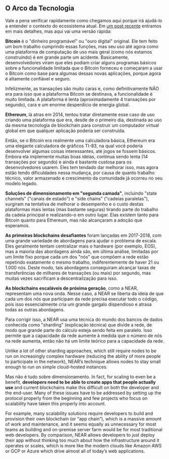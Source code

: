 ## O Arco da Tecnologia

Vale a pena verificar rapidamente como chegamos aqui porque irá ajudá-lo a entender o contexto do ecossistema atual. Em [um post recente](https://near.org/blog/the-evolution-of-the-open-web/) entramos em mais detalhes, mas aqui vai uma versão rápida:

**Bitcoin** é o "dinheiro programável" ou "ouro digital" original. Ele tem feito um bom trabalho cumprindo essas funções, mas seu uso até agora como uma plataforma de computação de uso mais geral (como nós estamos construindo) é em grande parte um acidente. Basicamente, desenvolvedores viram que eles podiam criar alguns programas básicos sobre a funcionalidade limitada que o Bitcoin forneceu e começaram a usar o Bitcoin como base para algumas dessas novas aplicações, porque agora é altamente confiável e seguro.

Infelizmente, as transações são muito caras e, como definitivamente NÃO era para isso que a plataforma Bitcoin se destinava, a funcionalidade é muito limitada. A plataforma é lenta (aproximadamente 4 transações por segundo), cara e um enorme desperdício de energia global.

**Ethereum**, lá atras em 2014, tentou tratar diretamente esse caso de uso criando uma plataforma que era, desde de o primeiro dia, destinada ao uso da mesma tecnologia de blockchain para construir um computador virtual global em que qualquer aplicação poderia ser construída.

Então, se o Bitcoin era realmente uma calculadora básica, Ethereum era uma elegante calculadora de gráficos TI-83, na qual você poderia desenvolver algumas coisas interessantes, até jogos se fossem básicos. Embora ela implemente muitas boas ideias, continua sendo lenta (14 transações por segundo) e ainda é bastante custosa para os desenvolvedores usarem. Eles tem tendado dar melhorar isso, mas agora estão tendo dificuldades nessa mudança, por causa de quanto trabalho técnico, valor armazenado e crescimento da comunidade já ocorreu no seu modelo legado.

**Soluções de dimensionamento em "segunda camada"**, incluindo "state channels" ("canais de estado") e "side chains" ("cadeias paralelas"), surgiram na tentativa de melhorar o desempenho e o custo destas plataformas mais lentas (mas bastante seguras) tirando parte do trabalho da cadeia principal e realizando-o em outro lugar. Elas existem tanto para Bitcoin quanto para Ethereum, mas não alcançaram a adoção que esperamos.

**As primeiras blockchains desafiantes** foram lançadas em 2017-2018, com uma grande variedade de abordagens para ajudar o problema de escala. Eles geralmente tentam centralizar mais o hardware (por exemplo, EOS), mas a maioria das abordagens ainda são, em última análise, limitadas por um limite fixo porque cada um dos "nós" que compõem a rede estão repetindo exatamente o mesmo trabalho, indiferentemente de haver 21 ou 1.000 nós. Deste modo, tais abordagens conseguiram alcançar taxas de transferências de milhares de transações (ou mais) por segundo, mas muitas vezes sacrificam a descentralização para isso.

**As blockchains escaláveis de próxima geração**, como a NEAR, representam uma nova onda. Nesse caso, a NEAR se liberta da ideia de que cada um dos nós que participam da rede precisa executar todo o código, pois isso essencialmente cria um grande gargalo dispendioso e atrasa todas as outras abordagens.

Para corrigir isso, a NEAR usa uma técnica do mundo dos bancos de dados conhecida como "sharding" (explicação técnica) que divide a rede, de modo que grande parte do cálculo esteja sendo feita em paralelo. Isso permite que a capacidade da rede aumente à medida que o número de nós na rede aumenta, então não há um limite teórico para a capacidade da rede.

Unlike a lot of other sharding approaches, which still require nodes to be run on increasingly complex hardware (reducing the ability of more people to participate in the network), NEAR’s technique allows nodes to stay small enough to run on simple cloud-hosted instances.

Mas não é tudo sobre dimensionamento. In fact, for scaling to even be a benefit, **developers need to be able to create apps that people actually use** and current blockchains make this difficult on both the developer and the end-user. Many of these issues have to be addressed by setting up the protocol properly from the beginning and few projects who focus on scalability have taken this properly into account.

For example, many scalability solutions require developers to build and provision their own blockchain (or “app chain”), which is a massive amount of work and maintenance, and it seems equally as unnecessary for most teams as building and on-premise server farm would be for most traditional web developers. By comparison, NEAR allows developers to just deploy their app without thinking too much about how the infrastructure around it operates or scales, which is more like the modern clouds like Amazon AWS or GCP or Azure which drive almost all of today’s web applications.
